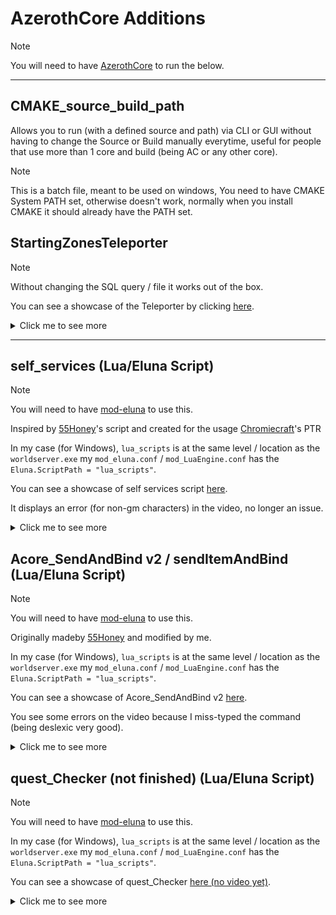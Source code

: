 # AzerothCore Additions

> [!NOTE]  
> You will need to have [AzerothCore](https://github.com/azerothcore/azerothcore-wotlk) to run the below.

---

## CMAKE_source_build_path

Allows you to run (with a defined source and path) via CLI or GUI without having to change the Source or Build manually everytime, useful for people that use more than 1 core and build (being AC or any other core).

> [!NOTE]  
> This is a batch file, meant to be used on windows, You need to have CMAKE System PATH set, otherwise doesn't work, normally when you install CMAKE it should already have the PATH set.

## StartingZonesTeleporter

> [!NOTE]  
> Without changing the SQL query / file it works out of the box.

You can see a showcase of the Teleporter by clicking [here](https://www.youtube.com/watch?v=4ZdNJEGGdRs&ab_channel=TheSCREWEDSoftware). 

<details>

<summary>Click me to see more</summary>

## What does this bring?

- A new NPC that allows you to teleport to all starting zones of your respective faction (not counting for Death Knights).
- Confirmation text before teleportation.
- Customisable experience.

## How do use this?

Download and run the `tsg_query.sql` in your `acore_world`.

## What should I change?

### NPC
- `@CreatureEntry` use the Entry (of creature) / ID that you want.
- `@CreatureName` the name you want to give to the creature.
- `@CreatureSubName` the title below the name that appears in < this >
- `@CreatureModelID` the Model via the ID you want to use.

### Gossip Text

To be finished.

## Variable Indexes

Variables refer to what in the database.

- `@GossipTextID` (npc_text.ID)
- `@GossipText` (npc_text.text0_0)
- `@GossipMenuID` (gossip_menu_option.MenuID)
- `@GossipMenuOptionID0` (gossip_menu_option.OptionID)
- `@GossipMenuOptionIcon` (gossip_menu_option.OptionIcon)
- `@GossipMenuOptionTextDefaultConfirmation` (gossip_menu_option.BoxText)
- `@GossipMenuOptionTextX` (gossip_menu_option.OptionText)
- `@ConditionGossipMenuOptionDefaultMessage` (conditions.Comment)
- `@ConditionGossipMenuOptionFactionHorde`(conditions.Comment)
- `@ConditionGossipMenuOptionFactionAlliance`(conditions.Comment)
- `@CreatureEntry` (creature_template.entry)
- `@CreatureName` (creature_template.name)
- `@CreatureSubName` (creature_template.subname)
- `@CreatureModelID` (creature_template_model.CreatureDisplayID)
- `@SmartAIMapID0` (smart_scripts.action_param1)
- `@SmartAITargetXA` (smart_scripts.target_x)
- `@SmartAITargetYA` (smart_scripts.target_y)
- `@SmartAITargetZA` (smart_scripts.target_z)
- `@SmartAITargetOA` (smart_scripts.target_o)

</details>

---

## self_services (Lua/Eluna Script)

> [!NOTE]  
> You will need to have [mod-eluna](https://github.com/azerothcore/mod-eluna) to use this.

Inspired by [55Honey](https://github.com/55Honey)'s script and created for the usage [Chromiecraft](https://www.chromiecraft.com/en/)'s PTR

In my case (for Windows), `lua_scripts` is at the same level / location as the `worldserver.exe` my `mod_eluna.conf` / `mod_LuaEngine.conf` has the `Eluna.ScriptPath = "lua_scripts"`.

You can see a showcase of self services script [here](https://www.youtube.com/watch?v=0ARvJBiEr8c).

It displays an error (for non-gm characters) in the video, no longer an issue.

<details>

<summary>Click me to see more</summary>

## What does this bring?

- Allows anyone who runs the command to use the service customise, change race or change faction without having gm permissions or running direct queries into the database, this uses the existing gm commands to achieve this and then kicks the player so they use the service(s).


If you run all the three (3) unique commands without using the service after, they have a specific order that they appear as to be used:
`Customisation` -> `Faction Change` -> `Race Change`

## How do use this?

Just drop `self_services.lua` into your `lua_scripts`

In-game commands: `.selfcustomise` | `.selfcustomize` | `.selfchangerace` | `.selfchangefaction`

## What should I change?

`local ENABLE_LOGGING = 0` change the `0` to `1` if you wish to enable logging.
The logging will something like this:

```
[07-16-2025 03:53 PM] Executing: character customize Ada | Ada (GUID: 84) from RYAN4 (Account ID: 7)
[07-16-2025 03:53 PM] Ada used Character Customization | Ada (GUID: 84) from RYAN4 (Account ID: 7)

[07-16-2025 03:54 PM] Executing: character changefaction Ada | Ada (GUID: 84) from RYAN4 (Account ID: 7)
[07-16-2025 03:54 PM] Ada used Faction Change | Ada (GUID: 84) from RYAN4 (Account ID: 7)

[07-16-2025 03:54 PM] Executing: character changerace Ada | Ada (GUID: 84) from RYAN4 (Account ID: 7)
[07-16-2025 03:54 PM] Ada used Race Change | Ada (GUID: 84) from RYAN4 (Account ID: 7)
```

`end, 5000, 1)` change the `5000` to what value you prefer (in millieseconds), this is the time that the script waits before kicking the player, by default is 5 seconds.

The `self_services.lua` is dynamic naming for the log file (will always match, in this case `self_services.log`, and same for `worldserver` output messages).

Want to use all services at once in a macro? (doesn't work while dead be free to change `/say` to something else).

```
/say .selfcustomise
/say .selfchangerace
/say .selfchangefaction
```

</details>

##  Acore_SendAndBind v2 / sendItemAndBind (Lua/Eluna Script)

> [!NOTE]  
> You will need to have [mod-eluna](https://github.com/azerothcore/mod-eluna) to use this.

Originally madeby [55Honey](https://github.com/55Honey) and modified by me.

In my case (for Windows), `lua_scripts` is at the same level / location as the `worldserver.exe` my `mod_eluna.conf` / `mod_LuaEngine.conf` has the `Eluna.ScriptPath = "lua_scripts"`.

You can see a showcase of Acore_SendAndBind v2 [here](https://www.youtube.com/watch?v=sE2LwZVG0HE).

You see some errors on the video because I miss-typed the command (being deslexic very good).

<details>

<summary>Click me to see more</summary>

## What does this bring?

This expands on the original script in the following ways:
- Clearer feedback text upon usage of the command
from:
<img width="776" height="360" alt="image" src="https://github.com/user-attachments/assets/21381335-a8e7-4fab-983a-f9cca18e2322" />

to:
<img width="1050" height="509" alt="image" src="https://github.com/user-attachments/assets/61874935-59b5-4cea-8f94-f93cd4698682" />

Name of the Player (online or offline)
Name of the Item
Name of the person who ran the command (logging purposes)
Message feedback (so you know what you've typed)
Seperation of the useful/human information and technical information

- Improvement to the command parametres
from:
`.senditemandbind $targetGUID $itemID [$amount] [message]`

to
`.senditemandbind $targetGUID or $name $itemID $amount $by [message]`

`by` refers to the person running the command, since if you run this via the terminal it wont tell who did it, by adding a name now it shows on logs) and `name` are both optinal commands.

Also accepts `.sendandbind` as sorter version as the command `.senditemandbind`.


## How do use this?

Just drop `Acore_SendAndBindV2.lua` into your `lua_scripts`

In-game commands: `.senditemandbind` | `.sendandbind` 

## Example how it looks

```
[====07-16-2025 06:17 PM====]
targetGUID = 33 (Testtwo is offline)
item_id = 31100 (Leggings of the Forgotten Protector)
item_amount = 1
executed by: Moo

Sent mail, itemGUID = 3823
UPDATE `item_instance` SET `flags` = `flags` | 1 WHERE `guid` = 3823;
UPDATE `item_instance` SET `owner_guid` = 33 WHERE `guid` = 3823;
Executed UPDATE queries.

[====07-16-2025 06:19 PM====]
targetGUID = 129 (Dade)
item_id = 31100 (Leggings of the Forgotten Protector)
item_amount = 1
executed by: console (ryan)

Sent mail, itemGUID = 3843
Executed SetOwner and SetBinding.

[====07-16-2025 06:20 PM====]
targetGUID = 129 (Dade is offline)
item_id = 31100 (Leggings of the Forgotten Protector)
item_amount = 1
executed by: console (ryan)
message: forgotten pantalones
```

</details>

##  quest_Checker (not finished) (Lua/Eluna Script)

> [!NOTE]  
> You will need to have [mod-eluna](https://github.com/azerothcore/mod-eluna) to use this.

In my case (for Windows), `lua_scripts` is at the same level / location as the `worldserver.exe` my `mod_eluna.conf` / `mod_LuaEngine.conf` has the `Eluna.ScriptPath = "lua_scripts"`.

You can see a showcase of quest_Checker [here (no video yet)]().


<details>

<summary>Click me to see more</summary>

</details>
